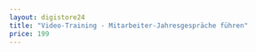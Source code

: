 ```yaml
---
layout: digistore24
title: "Video-Training - Mitarbeiter-Jahresgespräche führen"
price: 199
---
```


